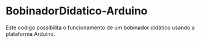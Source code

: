 # BobinadorDidatico-Arduino
Este codigo possibilita o funcionamento de um bobinador didático usando a plataforma Arduino.
